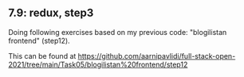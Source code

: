 ## 7.9: redux, step3

Doing following exercises based on my previous code: "blogilistan frontend" (step12).

This can be found at https://github.com/aarnipavlidi/full-stack-open-2021/tree/main/Task05/blogilistan%20frontend/step12
